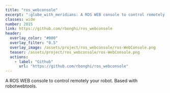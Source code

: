 ```yaml
---
title: "ros_webconsole"
excerpt: ":globe_with_meridians: A ROS WEB console to control remotely your robot. Based with robotwebtools."
classes: wide
number: 2015
link: https://github.com/rbonghi/ros_webconsole
header:
  overlay_color: "#000"
  overlay_filter: "0.5"
  overlay_image: /assets/project/ros_webconsole/ros-WebConsole.png
  teaser: /assets/project/ros_webconsole/ros-WebConsole.png
  actions:
    - label: "Github"
      url: "https://github.com/rbonghi/ros_webconsole"
---
```


A ROS WEB console to control remotely your robot. Based with robotwebtools.
